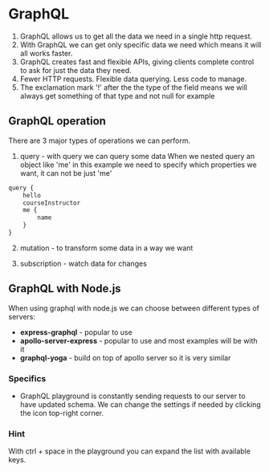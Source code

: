 # GraphQL

1. GraphQL allows us to get all the data we need in a single http request.
2. With GraphQL we can get only specific data we need which means it will all works faster.
3. GraphQL creates fast and flexible APIs, giving clients complete control to ask for just the data they need.
4. Fewer HTTP requests. Flexible data querying. Less code to manage.
5. The exclamation mark '!' after the the type of the field means we will always get something of that type and not null for example

## GraphQL operation

There are 3 major types of operations we can perform.

1. query - with query we can query some data
   When we nested query an object like 'me' in this example we need to specify which properties we want, it can not be just 'me'

```javascript
query {
    hello
    courseInstructor
    me {
        name
    }
}
```

2. mutation - to transform some data in a way we want

3. subscription - watch data for changes

## GraphQL with Node.js

When using graphql with node.js we can choose between different types of servers:

- **express-graphql** - popular to use
- **apollo-server-express** - popular to use and most examples will be with it
- **graphql-yoga** - build on top of apollo server so it is very similar

### Specifics

- GraphQL playground is constantly sending requests to our server to have updated schema. We can change the settings if needed by clicking the icon top-right corner.

### Hint

With ctrl + space in the playground you can expand the list with available keys.

